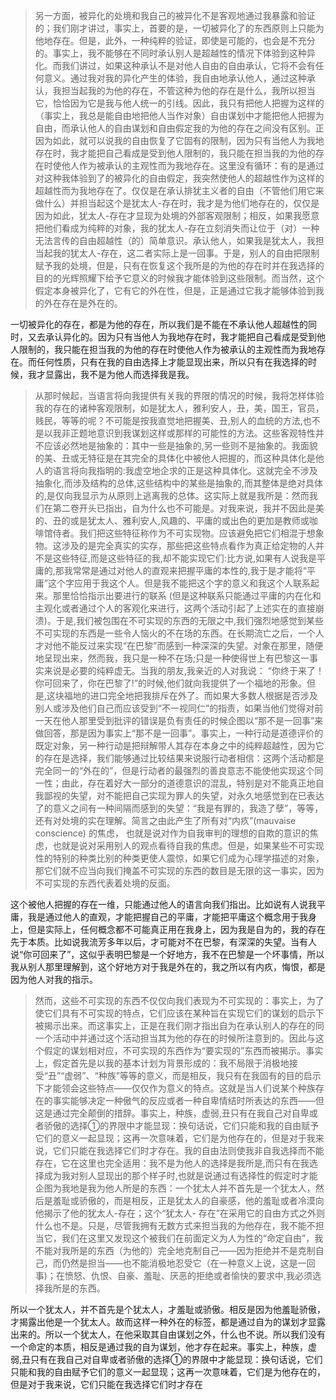 <blockquote data-pid="wfMdxnn-">另一方面，被异化的处境和我自己的被异化不是客观地通过我暴露和验证的；我们刚才讲过，事实上，首要的是，一切被异化了的东西原则上只能为他地存在。但是，此外，一种纯粹的验证，即使是可能的，也会是不充分的。事实上，我不能够在不同时承认别人是超越性的情况下体验到这种异化。而我们讲过，如果这种承认不是对他人自由的自由承认，它将不会有任何意义。通过我对我的异化产生的体验，我自由地承认他人，通过这种承认，我担当起我的为他的存在，不管这种为他的存在是什么，我所以担当它，恰恰因为它是我与他人统一的引线。因此，我只有把他人把握为这样的（事实上，我总是能自由地把他人当作对象）自由谋划中才能把他人把握为自由，而承认他人的自由谋划和自由假定我的为他的存在之间没有区别。正因为如此，就可以说我的自由恢复了它固有的限制，因为只有当他人为我地存在时，我才能把自己看成是受到他人限制的，我只能在担当我的为他的存在时使他人作为被承认的主观性而为我地存在。这里没有循环：有的是通过对这种我体验到了的被异化的自由假定，我突然使他人的超越性作为这样的超越性而为我地存在了。仅仅是在承认排犹主义者的自由（不管他们用它来做什么）并担当起这个是犹太人-存在时，我才是为他们地存在的，仅仅是因为如此，犹太人-存在才显现为处境的外部客观限制；相反，如果我愿意把他们看成为纯粹的对象，我的犹太人-存在立刻消失而让位于（对）一种无法言传的自由超越性（的）简单意识。承认他人，如果我是犹太人，我担当起我的犹太人-存在，这二者实际上是一回事。于是，别人的自由把限制赋予我的处境，但是，只有在恢复这个我所是的为他的存在时并在我选择的目的的光辉照耀下给予它意义的时候我才能体验到这些限制。而当然，这个假定本身被异化了，它有它的外在性，但是，正是通过它我才能够体验到我的外在存在是外在的。</blockquote><p data-pid="5aIqUR96">一切被异化的存在，都是为他的存在，所以我们是不能在不承认他人超越性的同时，又去承认异化的。因为只有当他人为我地存在时，我才能把自己看成是受到他人限制的，我只能在担当我的为他的存在时使他人作为被承认的主观性而为我地存在。而任何性质，只有在我的自由选择上才能显现出来，所以只有在我选择的时候，我才显露出，我不是为他人而选择我是我。</p><blockquote data-pid="MeSespbE">从那时候起，当语言将向我提供有关我的界限的情况的时候，我将怎样体验我的存在的诸种客观限制，如是犹太人，雅利安人，丑，美，国王，官员，贱民，等等的呢？不可能是按我直觉地把握美、丑,别人的血统的方法,也不是以我非正题地意识到我谋划这样或那样的可能性的方法。这些客观特性并不应该必然地是抽象的：其中一些是抽象的,另一些则不是抽象的。我面貌的美、丑或无特征是在其完全的具体化中被他人把握的，而这种具体化是他人的语言将向我指明的:我虚空地企求的正是这种具体化。这就完全不涉及抽象化,而涉及结构的总体,这些结构中的某些是抽象的,而其整体是绝对具体的,是仅向我显示为从原则上逃离我的总体。这实际上就是我所是：然而我们在第二卷开头已指出，自为什么也不可能是。对我来说，我并不因此是美的、丑的或是犹太人、雅利安人,风趣的、平庸的或出色的更加是教师或咖啡馆侍者。我们把这些特征称作为不可实现物。应该避免把它们相混于想象物。这涉及的是完全真实的实存，那些把这些特点看作为真正给定物的人并不是这些特征,而是这些特征的我,却不能实现它们:比方说,如果有人说我是平庸的,那我常常是通过对他人的直观来把握平庸的本性的,我于是才能将“平庸”这个字应用于我这个人。但是我不能把这个字的意义和我这个人联系起来。那里恰恰指示出要进行的联系 (但是这种联系只能通过平庸的内在化和主观化或者通过个人的客观化来进行，这两个活动引起了上述实在的直接崩溃)。于是,我们被包围在不可实现的东西的无限之中,我们强烈地感觉到某些不可实现的东西是一些令人恼火的不在场的东西。在长期流亡之后，一个人才对他不能反过来实现“在巴黎”而感到一种深深的失望。对象在那里，随便地呈现出来，然而我，我只是一种不在场;只是一种使得世上有巴黎这一事实来说是必要的纯粹虚无。当我的朋友,我亲近的人对我说： “你终于来了！你可回来了，你在巴黎了!”的时候,他们就向我提供了一个福地的形象。但是,这块福地的进口完全地把我排斥在外了。而如果大多数人根据是否涉及别人或涉及他们自己而应该受到“不一视同仁”的指责，如果当他们觉得对前一天在他人那里受到批评的错误是负有责任的时候企图以“那不是一回事”来做回答，那是因为事实上“那不是一回事”。事实上，一种行动是道德评价的既定对象，另一种行动是把辩解带人其存在本身之中的纯粹超越性，因为它的存在是选择，我们能够通过比较结果来说服行动者相信：这两个活动都是完全同一的“外在的”，但是行动者的最强烈的善良意志不能使他实现这个同一性；由此，存在着好大一部分的道德意识的混乱，特别是对不能真正地自我鄙视的失望，对不能把自己实现为罪人的失望，对永久地感觉到在已表达了的意义之间有一种间隔而感到的失望：“我是有罪的，我造了孽”，等等，还有对处境的实在理解。简言之由此产生了所有对“内疚”(mauvaise conscience) 的焦虑， 也就是说对作为自我审判的理想的自欺的意识的焦虑，也就是说对采用别人的观点看待自我的焦虑。但是，如果某些不可实现性的特别的种类比别的种类更使人震惊，如果它们成为心理学描述的对象，那它们就不应当向我们掩盖不可实现的东西的数目是无限的这一事实，因为不可实现的东西代表着处境的反面。</blockquote><p data-pid="Mcv7mCpd">这个被他人把握的存在一维，只能通过他人的语言向我们指出。比如说有人说我平庸，我是通过他人的直观，才能把握自己的平庸，才能把平庸这个概念用于我身上，但是实际上，任何概念都不可能真正用在我身上，因为我是自为的，我的存在先于本质。比如说我流芳多年以后，才可能对不在巴黎，有深深的失望。当有人说“你可回来了”，这似乎表明巴黎是一个好地方，我不在巴黎是一个坏事情，所以我从别人那里理解到，这个好地方对于我是外在的，我之所以有内疚，悔恨，都是因为他人对我的指示。</p><blockquote data-pid="gnYxES3l">然而，这些不可实现的东西不仅仅向我们表现为不可实现的：事实上，为了使它们具有不可实现的特点，它们应该在某种旨在实现它们的谋划的启示下被揭示出来。而这事实上，正是在我们刚才指出自为在承认别人的存在的同一个活动中并通过这个活动担当其为他的存在的时候所注意到的。因此与这个假定的谋划相对应，不可实现的东西作为“要实现的”东西而被揭示。事实上，假定首先是以我的基本计划为背景形成的：我不局限于消极地接受“丑”“虚弱”、“种族”等等的意义，而是相反，我只有在我固有的目的启示下才能领会这些特点——仅仅作为意义的特点。这就是当人们说某个种族存在的事实能够决定一种傲气的反应或者一种自卑情结时所表达的东西——但这是通过完全颠倒的措辞。事实上，种族，虚弱,丑只有在我自己对自卑或者骄傲的选择①的界限中才能显现：换句话说，它们只能和我的自由赋予它们的意义一起显现；这再一次意味着，它们是为他存在的，但是对于我来说，它们只能在我选择它们时才存在。我的自由法则使我非自我选择而不能存在，它在这里也完全适用：我不是为他人的选择是我所是,而只有在我选择成为我对别人显现出的那个样子时,也就是说通过有选择性的假定时才能企图为我地是我为他人所是的东西：一个犹太人并不首先是一个犹太人，然后是羞耻或骄傲的，而是相反，正是犹太人的自豪感，他的羞耻或者冷漠向他揭示了他的犹太人-存在；这个“犹太人- 存在”在采用它的自由方式之外则什么也不是。只是，尽管我拥有无数方式来担当我的为他存在，我不能不担当它，我们在这里又发现这个被我们在前面定义为人为性的“命定自由”，我不能对我所是的东西（为他的）完全地克制自己——因为拒绝并不是克制自己，而仍然是担当——也不能消极地忍受它（在一种意义上说，这是一回事)；在愤怒、仇恨、自豪、羞耻、厌恶的拒绝或者愉快的要求中,我必须选择我所是的东西。</blockquote><p data-pid="ljd0Huqp">所以一个犹太人，并不首先是个犹太人，才羞耻或骄傲。相反是因为他羞耻骄傲，才揭露出他是一个犹太人。故而这样一种外在的标签，都是通过自为的谋划才显露出来的。所以一个犹太人，在他采取其自由谋划之外，什么也不说。所以我们没有一个命定的本质，相反是通过我的自为谋划，他才存在起来。事实上，种族，虚弱,丑只有在我自己对自卑或者骄傲的选择①的界限中才能显现：换句话说，它们只能和我的自由赋予它们的意义一起显现；这再一次意味着，它们是为他存在的，但是对于我来说，它们只能在我选择它们时才存在</p><p></p><p></p><p></p><p></p><p></p><p></p><p></p><p></p><p></p><p></p><p></p><p></p><p></p><p></p><p></p>